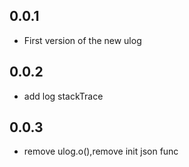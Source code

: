 ## 0.0.1

- First version of the new ulog

## 0.0.2

- add log stackTrace

## 0.0.3

- remove ulog.o(),remove init json func